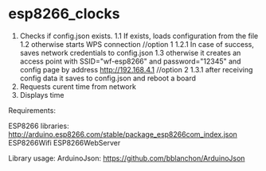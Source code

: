 # esp8266_clocks

1. Checks if config.json exists.
1.1 If exists, loads configuration from the file
1.2 otherwise starts WPS connection //option 1 
1.2.1 In case of success, saves network credentials to config.json
1.3 otherwise it creates an access point with SSID="wf-esp8266" and password="12345" and config page by address http://192.168.4.1  //option 2
1.3.1 after receiving config data it saves to config.json and reboot a board  
2. Requests curent time from network
3. Displays time  

Requirements:

ESP8266 libraries: http://arduino.esp8266.com/stable/package_esp8266com_index.json
	ESP8266Wifi
	ESP8266WebServer

Library usage: 
	ArduinoJson: https://github.com/bblanchon/ArduinoJson
